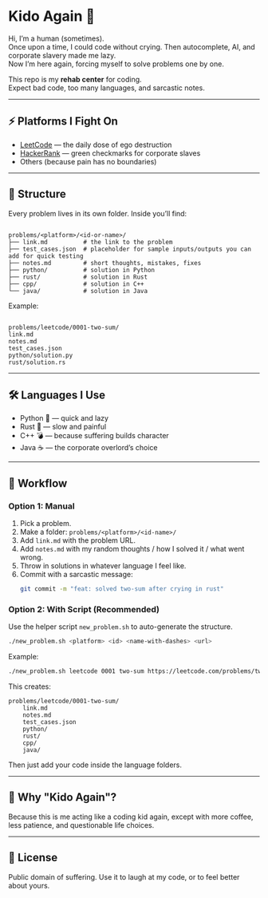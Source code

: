 # Kido Again 🥲

Hi, I’m a human (sometimes).  
Once upon a time, I could code without crying. Then autocomplete, AI, and corporate slavery made me lazy.  
Now I’m here again, forcing myself to solve problems one by one.  

This repo is my **rehab center** for coding.  
Expect bad code, too many languages, and sarcastic notes.  

---

## ⚡ Platforms I Fight On
- [LeetCode](https://leetcode.com) — the daily dose of ego destruction  
- [HackerRank](https://www.hackerrank.com) — green checkmarks for corporate slaves  
- Others (because pain has no boundaries)  

---

## 📂 Structure
Every problem lives in its own folder. Inside you’ll find:  

```

problems/<platform>/<id-or-name>/
├── link.md          # the link to the problem
├── test_cases.json  # placeholder for sample inputs/outputs you can add for quick testing
├── notes.md         # short thoughts, mistakes, fixes
├── python/          # solution in Python
├── rust/            # solution in Rust
├── cpp/             # solution in C++
└── java/            # solution in Java

```

Example:

```

problems/leetcode/0001-two-sum/
link.md
notes.md
test_cases.json
python/solution.py
rust/solution.rs

````

---

## 🛠 Languages I Use
- Python 🐍 — quick and lazy  
- Rust 🦀 — slow and painful  
- C++ 💣 — because suffering builds character  
- Java ☕ — the corporate overlord’s choice  

---

## 📝 Workflow

### Option 1: Manual
1. Pick a problem.  
2. Make a folder: `problems/<platform>/<id-name>/`  
3. Add `link.md` with the problem URL.  
4. Add `notes.md` with my random thoughts / how I solved it / what went wrong.  
5. Throw in solutions in whatever language I feel like.  
6. Commit with a sarcastic message:  
   ```bash
   git commit -m "feat: solved two-sum after crying in rust"
   ```

### Option 2: With Script (Recommended)

Use the helper script `new_problem.sh` to auto-generate the structure.

```bash
./new_problem.sh <platform> <id> <name-with-dashes> <url>
```

Example:

```bash
./new_problem.sh leetcode 0001 two-sum https://leetcode.com/problems/two-sum/
```

This creates:

```
problems/leetcode/0001-two-sum/
    link.md
    notes.md
    test_cases.json
    python/
    rust/
    cpp/
    java/
```

Then just add your code inside the language folders.

---

## 🤡 Why "Kido Again"?

Because this is me acting like a coding kid again,
except with more coffee, less patience, and questionable life choices.

---

## 📜 License

Public domain of suffering.
Use it to laugh at my code, or to feel better about yours.
